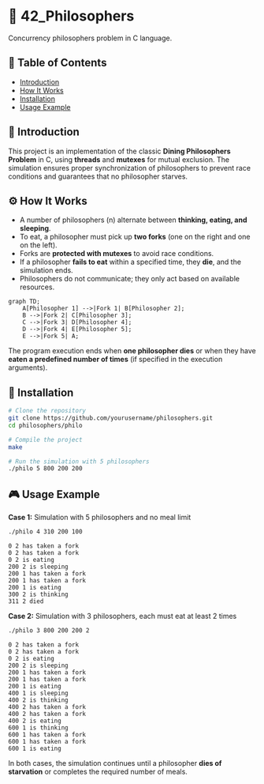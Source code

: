 # 🍴 **42_Philosophers**  
Concurrency philosophers problem in C language.  

## 📜 Table of Contents
- [Introduction](#-introduction)
- [How It Works](#-how-it-works)
- [Installation](#-installation)
- [Usage Example](#-usage-example)

## 📖 Introduction  
This project is an implementation of the classic **Dining Philosophers Problem** in C, using **threads** and **mutexes** for mutual exclusion. The simulation ensures proper synchronization of philosophers to prevent race conditions and guarantees that no philosopher starves.  

## ⚙️ How It Works
- A number of philosophers (n) alternate between **thinking, eating, and sleeping**.  
- To eat, a philosopher must pick up **two forks** (one on the right and one on the left).  
- Forks are **protected with mutexes** to avoid race conditions.  
- If a philosopher **fails to eat** within a specified time, they **die**, and the simulation ends.  
- Philosophers do not communicate; they only act based on available resources.

```mermaid
graph TD;
    A[Philosopher 1] -->|Fork 1| B[Philosopher 2];
    B -->|Fork 2| C[Philosopher 3];
    C -->|Fork 3| D[Philosopher 4];
    D -->|Fork 4| E[Philosopher 5];
    E -->|Fork 5| A;
```


The program execution ends when **one philosopher dies** or when they have **eaten a predefined number of times** (if specified in the execution arguments).  

## 🚀 Installation  
```bash
# Clone the repository  
git clone https://github.com/yourusername/philosophers.git  
cd philosophers/philo  

# Compile the project  
make  

# Run the simulation with 5 philosophers  
./philo 5 800 200 200  
```  

## 🎮 Usage Example  

**Case 1:** Simulation with 5 philosophers and no meal limit  
```bash
./philo 4 310 200 100  
```
```
0 2 has taken a fork
0 2 has taken a fork
0 2 is eating
200 2 is sleeping
200 1 has taken a fork
200 1 has taken a fork
200 1 is eating
300 2 is thinking
311 2 died
```  

**Case 2:** Simulation with 3 philosophers, each must eat at least 2 times  
```bash
./philo 3 800 200 200 2
```
```
0 2 has taken a fork
0 2 has taken a fork
0 2 is eating
200 2 is sleeping
200 1 has taken a fork
200 1 has taken a fork
200 1 is eating
400 1 is sleeping
400 2 is thinking
400 2 has taken a fork
400 2 has taken a fork
400 2 is eating
600 1 is thinking
600 1 has taken a fork
600 1 has taken a fork
600 1 is eating
```  

In both cases, the simulation continues until a philosopher **dies of starvation** or completes the required number of meals.  
